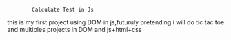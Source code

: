             Calculate Test in Js

this is my first project using DOM in js,futuruly pretending i will do tic tac toe and multiples projects in DOM and js+html+css